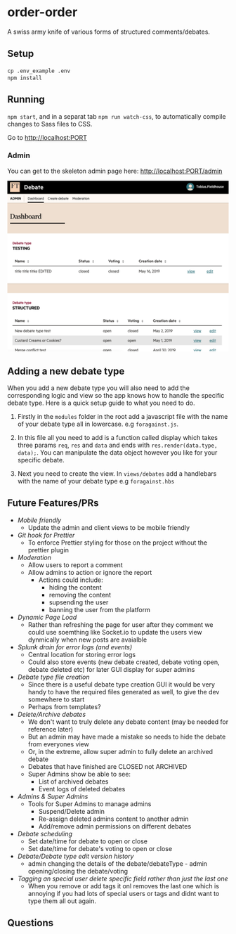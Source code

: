 # order-order

A swiss army knife of various forms of structured comments/debates.

## Setup

```
cp .env_example .env
npm install
```

## Running

`npm start`, and in a separat tab `npm run watch-css`, to automatically compile changes to Sass files to CSS.

Go to [http://localhost:PORT](http://localhost:PORT)

### Admin

You can get to the skeleton admin page here:
[http://localhost:PORT/admin](http://localhost:PORT/admin)

![Alt text](./docs/admin_examle.png?raw=true 'Example of how the admin currently looks')

## Adding a new debate type

When you add a new debate type you will also need to add the corresponding logic and view so the app knows how to handle the specific debate type. Here is a quick setup guide to what you need to do.

1. Firstly in the `modules` folder in the root add a javascript file with the name of your debate type all in lowercase. e.g `foragainst.js`.

2. In this file all you need to add is a function called display which takes three params `req`, `res` and `data` and ends with `res.render(data.type, data);`. You can manipulate the data object however you like for your specific debate.

3. Next you need to create the view. In `views/debates` add a handlebars with the name of your debate type e.g `foragainst.hbs`

## Future Features/PRs

-   _Mobile friendly_
    -   Update the admin and client views to be mobile friendly
-   _Git hook for Prettier_
    -   To enforce Prettier styling for those on the project without the prettier plugin
-   _Moderation_
    -   Allow users to report a comment
    -   Allow admins to action or ignore the report
        -   Actions could include:
            -   hiding the content
            -   removing the content
            -   supsending the user
            -   banning the user from the platform
-   _Dynamic Page Load_
    -   Rather than refreshing the page for user after they comment we could use soemthing like Socket.io to update the users view dynmically when new posts are avaialble
-   _Splunk drain for error logs (and events)_
    -   Central location for storing error logs
    -   Could also store events (new debate created, debate voting open, debate deleted etc) for later GUI display for super admins
-   _Debate type file creation_
    -   Since there is a useful debate type creation GUI it would be very handy to have the required files generated as well, to give the dev somewhere to start
    -   Perhaps from templates?
-   _Delete/Archive debates_
    -   We don't want to truly delete any debate content (may be needed for reference later)
    -   But an admin may have made a mistake so needs to hide the debate from everyones view
    -   Or, in the extreme, allow super admin to fully delete an archived debate
    -   Debates that have finished are CLOSED not ARCHIVED
    -   Super Admins show be able to see:
        -   List of archived debates
        -   Event logs of deleted debates
-   _Admins & Super Admins_
    -   Tools for Super Admins to manage admins
        -   Suspend/Delete admin
        -   Re-assign deleted admins content to another admin
        -   Add/remove admin permissions on different debates
-   _Debate scheduling_
    -   Set date/time for debate to open or close
    -   Set date/time for debate's voting to open or close
-   _Debate/Debate type edit version history_
    -   admin changing the details of the debate/debateType - admin opening/closing the debate/voting
-   _Tagging an special user delete specific field rather than just the last one_
    -   When you remove or add tags it onl removes the last one which is annoying if you had lots of special users or tags and didnt want to type them all out again.

## Questions

